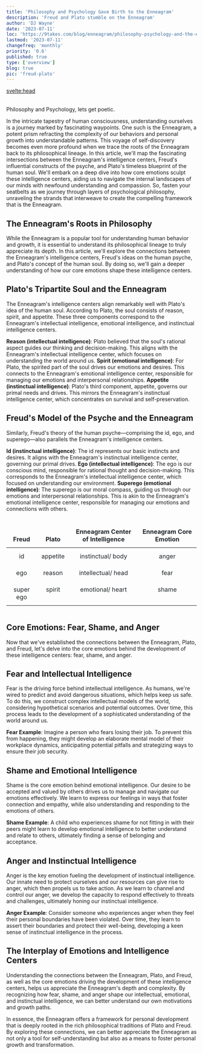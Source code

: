 ```yaml
---
title: 'Philosophy and Psychology Gave Birth to the Enneagram'
description: 'Freud and Plato stumble on the Enneagram'
author: 'DJ Wayne'
date: '2023-07-11'
loc: 'https://9takes.com/blog/enneagram/philosophy-psychology-and-the-enneagram'
lastmod: '2023-07-11'
changefreq: 'monthly'
priority: '0.6'
published: true
type: ['overview']
blog: true
pic: 'freud-plato'
---
```


<svelte:head>

  <meta property="og:image" content="https://9takes.com/blogs/freud-plato.webp" />
  <link rel="canonical" href="https://9takes.com/blog/enneagram/philosophy-psychology-and-the-enneagram">
</svelte:head>

<script>
	import  PopCard  from "../../lib/components/atoms/PopCard.svelte";
</script>
<div
	style="display: flex;
    justify-content: center;
    margin: 1rem 0;
	"
>
	<PopCard
		image={`/blogs/freud-plato.webp`}
		showIcon={false}
		displayText=""
		altText="Sigmund Freud squaring off with Plato"
		subtext=""
	/>
</div>

<!-- They almost got it, so close
Historical hints of the enneagram

First principles
Enneagram and Plato

9 threads through the fabric of history -->

<p class="firstLetter">Philosophy and Psychology, lets get poetic.</p>

 In the intricate tapestry of human consciousness, understanding ourselves is a journey marked by fascinating waypoints. One such is the Enneagram, a potent prism refracting the complexity of our behaviors and personal growth into understandable patterns. This voyage of self-discovery becomes even more profound when we trace the roots of the Enneagram back to its philosophical lineage. In this article, we'll map the fascinating intersections between the Enneagram's intelligence centers, Freud's influential constructs of the psyche, and Plato's timeless blueprint of the human soul. We'll embark on a deep dive into how core emotions sculpt these intelligence centers, aiding us to navigate the internal landscapes of our minds with newfound understanding and compassion. So, fasten your seatbelts as we journey through layers of psychological philosophy, unraveling the strands that interweave to create the compelling framework that is the Enneagram.

## The Enneagram's Roots in Philosophy

While the Enneagram is a popular tool for understanding human behavior and growth, it is essential to understand its philosophical lineage to truly appreciate its depth. In this article, we'll explore the connections between the Enneagram's intelligence centers, Freud's ideas on the human psyche, and Plato's concept of the human soul. By doing so, we'll gain a deeper understanding of how our core emotions shape these intelligence centers.

## Plato's Tripartite Soul and the Enneagram

The Enneagram's intelligence centers align remarkably well with Plato's idea of the human soul. According to Plato, the soul consists of reason, spirit, and appetite. These three components correspond to the Enneagram's intellectual intelligence, emotional intelligence, and instinctual intelligence centers.

**Reason (intellectual intelligence)**: Plato believed that the soul's rational aspect guides our thinking and decision-making. This aligns with the Enneagram's intellectual intelligence center, which focuses on understanding the world around us.
**Spirit (emotional intelligence)**: For Plato, the spirited part of the soul drives our emotions and desires. This connects to the Enneagram's emotional intelligence center, responsible for managing our emotions and interpersonal relationships.
**Appetite (instinctual intelligence)**: Plato's third component, appetite, governs our primal needs and drives. This mirrors the Enneagram's instinctual intelligence center, which concentrates on survival and self-preservation.

## Freud's Model of the Psyche and the Enneagram

Similarly, Freud's theory of the human psyche—comprising the id, ego, and superego—also parallels the Enneagram's intelligence centers.

**Id (instinctual intelligence)**: The id represents our basic instincts and desires. It aligns with the Enneagram's instinctual intelligence center, governing our primal drives.
**Ego (intellectual intelligence)**: The ego is our conscious mind, responsible for rational thought and decision-making. This corresponds to the Enneagram's intellectual intelligence center, which focused on understanding our environment.
**Superego (emotional intelligence)**: The superego is our moral compass, guiding us through our emotions and interpersonal relationships. This is akin to the Enneagram's emotional intelligence center, responsible for managing our emotions and connections with others.

<div class="scroll-table">

| Freud     | Plato    | Enneagram Center of Intelligence | Enneagram Core Emotion |
| --------- | -------- | -------------------------------- | ---------------------- |
| id        | appetite | instinctual/ body                | anger                  |
| ego       | reason   | intellectual/ head               | fear                   |
| super ego | spirit   | emotional/ heart                 | shame                  |

</div>

## Core Emotions: Fear, Shame, and Anger

Now that we've established the connections between the Enneagram, Plato, and Freud, let's delve into the core emotions behind the development of these intelligence centers: fear, shame, and anger.

## Fear and Intellectual Intelligence

Fear is the driving force behind intellectual intelligence. As humans, we're wired to predict and avoid dangerous situations, which helps keep us safe. To do this, we construct complex intellectual models of the world, considering hypothetical scenarios and potential outcomes. Over time, this process leads to the development of a sophisticated understanding of the world around us.

**Fear Example**: Imagine a person who fears losing their job. To prevent this from happening, they might develop an elaborate mental model of their workplace dynamics, anticipating potential pitfalls and strategizing ways to ensure their job security.

## Shame and Emotional Intelligence

Shame is the core emotion behind emotional intelligence. Our desire to be accepted and valued by others drives us to manage and navigate our emotions effectively. We learn to express our feelings in ways that foster connection and empathy, while also understanding and responding to the emotions of others.

**Shame Example**: A child who experiences shame for not fitting in with their peers might learn to develop emotional intelligence to better understand and relate to others, ultimately finding a sense of belonging and acceptance.

## Anger and Instinctual Intelligence

Anger is the key emotion fueling the development of instinctual intelligence. Our innate need to protect ourselves and our resources can give rise to anger, which then propels us to take action. As we learn to channel and control our anger, we develop the capacity to respond effectively to threats and challenges, ultimately honing our instinctual intelligence.

**Anger Example**: Consider someone who experiences anger when they feel their personal boundaries have been violated. Over time, they learn to assert their boundaries and protect their well-being, developing a keen sense of instinctual intelligence in the process.

## The Interplay of Emotions and Intelligence Centers

Understanding the connections between the Enneagram, Plato, and Freud, as well as the core emotions driving the development of these intelligence centers, helps us appreciate the Enneagram's depth and complexity. By recognizing how fear, shame, and anger shape our intellectual, emotional, and instinctual intelligence, we can better understand our own motivations and growth paths.

In essence, the Enneagram offers a framework for personal development that is deeply rooted in the rich philosophical traditions of Plato and Freud. By exploring these connections, we can better appreciate the Enneagram as not only a tool for self-understanding but also as a means to foster personal growth and transformation.

<div>
<script type="application/ld+json">{
  "@context": "http://schema.org",
  "@type": "BlogPosting",
  "author": {
    "@type": "Person",
    "name": "DJ Wayne"
  },
  "citation": [
    {
      "@type": "WebPage",
      "name": "Sigmund Freud",
      "url": {
        "@id": "https://www.britannica.com/biography/Sigmund-Freud"
      }
    },
    {
      "@type": "WebPage",
      "name": "Plato",
      "url": {
        "@id": "https://plato.stanford.edu/entries/plato/"
      }
    }
  ],
  "dateModified": {
    "@type": "Date",
    "@value": "2023-07-11"
  },
  "datePublished": {
    "@type": "Date",
    "@value": "2023-07-11"
  },
  "description": "Freud and Plato stumble on the Enneagram",
  "headline": "Philosophy and Psychology Gave Birth to the Enneagram",
  "image": {
    "@type": "ImageObject",
    "height": 1200,
    "url": {
      "@id": "https://9takes.com/blogs/freud-plato.webp"
    },
    "width": 630
  },
  "keywords": [
    "Enneagram",
    "Plato",
    "Freud",
    "intelligence centers",
    "philosophy",
    "psychology",
    "core emotions",
    "fear",
    "shame",
    "anger",
    "personal development",
    "human psyche",
    "human soul"
  ],
  "mainEntityOfPage": {
    "@id": "https://9takes.com/blog/enneagram/philosophy-psychology-and-the-enneagram",
    "@type": "WebPage"
  },
  "mentions": [
    {
      "@type": "Person",
      "name": "Plato",
      "sameAs": [
        {
          "@id": "https://en.wikipedia.org/wiki/Plato"
        },
        {
          "@id": "https://www.britannica.com/biography/Plato"
        }
      ]
    },
    {
      "@type": "Person",
      "name": "Sigmund Freud",
      "sameAs": [
        {
          "@id": "https://en.wikipedia.org/wiki/Sigmund_Freud"
        },
        {
          "@id": "https://www.britannica.com/biography/Sigmund-Freud"
        }
      ]
    }
  ],
  "publisher": {
    "@type": "Organization",
    "name": "9takes"
  }
}
</script>
</div>

<style>

table {
    width: 100%;
    margin-bottom: 1rem;
    color: #212529;
    border: var(--classic-border);

}
thead {
    display: table-header-group;
    vertical-align: middle;
    border-color: inherit;
}
tr {
    display: table-row;
    vertical-align: inherit;
    border-color: inherit;
}

th {
    border-bottom-width: 2px;
    vertical-align: bottom;
    border-bottom: 2px solid #dee2e6;
    border: var(--classic-border);
    padding: 0.75rem;
}

td {
    padding: 0.75rem;
    vertical-align: top;
    border: var(--classic-border);
    text-align: center;
}

.scroll-table {
    overflow-x: scroll;
}

</style>
